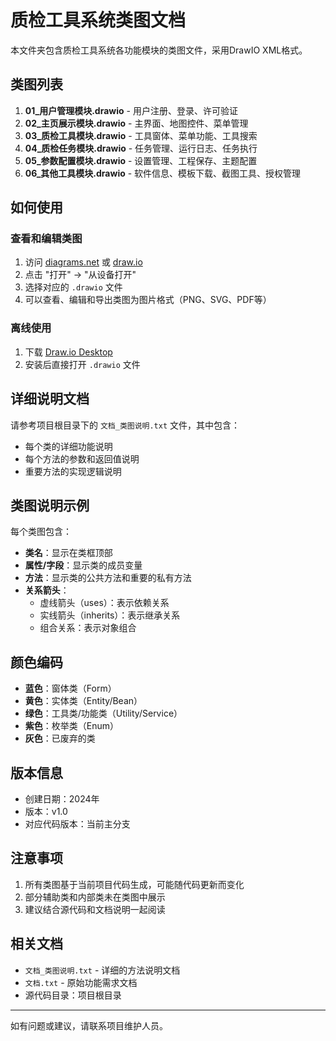 # 质检工具系统类图文档

本文件夹包含质检工具系统各功能模块的类图文件，采用DrawIO XML格式。

## 类图列表

1. **01_用户管理模块.drawio** - 用户注册、登录、许可验证
2. **02_主页展示模块.drawio** - 主界面、地图控件、菜单管理
3. **03_质检工具模块.drawio** - 工具窗体、菜单功能、工具搜索
4. **04_质检任务模块.drawio** - 任务管理、运行日志、任务执行
5. **05_参数配置模块.drawio** - 设置管理、工程保存、主题配置
6. **06_其他工具模块.drawio** - 软件信息、模板下载、截图工具、授权管理

## 如何使用

### 查看和编辑类图

1. 访问 [diagrams.net](https://app.diagrams.net/) 或 [draw.io](https://www.draw.io/)
2. 点击 "打开" → "从设备打开"
3. 选择对应的 `.drawio` 文件
4. 可以查看、编辑和导出类图为图片格式（PNG、SVG、PDF等）

### 离线使用

1. 下载 [Draw.io Desktop](https://github.com/jgraph/drawio-desktop/releases)
2. 安装后直接打开 `.drawio` 文件

## 详细说明文档

请参考项目根目录下的 `文档_类图说明.txt` 文件，其中包含：
- 每个类的详细功能说明
- 每个方法的参数和返回值说明
- 重要方法的实现逻辑说明

## 类图说明示例

每个类图包含：
- **类名**：显示在类框顶部
- **属性/字段**：显示类的成员变量
- **方法**：显示类的公共方法和重要的私有方法
- **关系箭头**：
  - 虚线箭头（uses）：表示依赖关系
  - 实线箭头（inherits）：表示继承关系
  - 组合关系：表示对象组合

## 颜色编码

- **蓝色**：窗体类（Form）
- **黄色**：实体类（Entity/Bean）
- **绿色**：工具类/功能类（Utility/Service）
- **紫色**：枚举类（Enum）
- **灰色**：已废弃的类

## 版本信息

- 创建日期：2024年
- 版本：v1.0
- 对应代码版本：当前主分支

## 注意事项

1. 所有类图基于当前项目代码生成，可能随代码更新而变化
2. 部分辅助类和内部类未在类图中展示
3. 建议结合源代码和文档说明一起阅读

## 相关文档

- `文档_类图说明.txt` - 详细的方法说明文档
- `文档.txt` - 原始功能需求文档
- 源代码目录：项目根目录

---

如有问题或建议，请联系项目维护人员。

